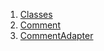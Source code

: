 1.  [Classes](models_comment_comment_model/#classes)
2.  [Comment](models_comment_comment_model/Comment-class.html)
3.  [CommentAdapter](models_comment_comment_model/CommentAdapter-class.html)
